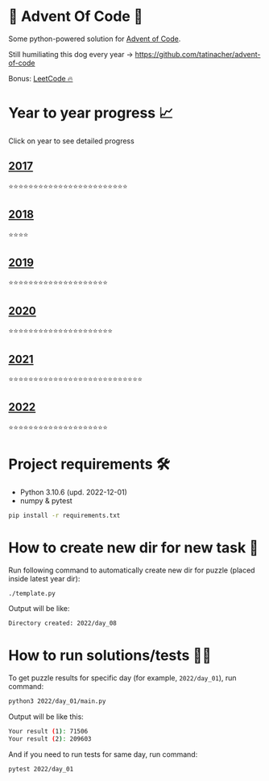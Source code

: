 # 🎄 Advent Of Code 🎄

Some python-powered solution for [Advent of Code](https://adventofcode.com/).

Still humiliating this dog every year -> https://github.com/tatinacher/advent-of-code

Bonus: [LeetCode 🔥](https://github.com/deniskrumko/advent-of-code/tree/master/_leetcode)

# Year to year progress 📈

Click on year to see detailed progress

## [2017](https://github.com/deniskrumko/advent-of-code/tree/master/2017)
⭐⭐⭐⭐⭐⭐⭐⭐⭐⭐⭐⭐⭐⭐⭐⭐⭐⭐⭐⭐⭐⭐⭐⭐
## [2018](https://github.com/deniskrumko/advent-of-code/tree/master/2018)
⭐⭐⭐⭐
## [2019](https://github.com/deniskrumko/advent-of-code/tree/master/2019)
⭐⭐⭐⭐⭐⭐⭐⭐⭐⭐⭐⭐⭐⭐⭐⭐⭐⭐⭐⭐
## [2020](https://github.com/deniskrumko/advent-of-code/tree/master/2020)
⭐⭐⭐⭐⭐⭐⭐⭐⭐⭐⭐⭐⭐⭐⭐⭐⭐⭐⭐⭐⭐
## [2021](https://github.com/deniskrumko/advent-of-code/tree/master/2021)
⭐⭐⭐⭐⭐⭐⭐⭐⭐⭐⭐⭐⭐⭐⭐⭐⭐⭐⭐⭐⭐⭐⭐⭐⭐⭐⭐
## [2022](https://github.com/deniskrumko/advent-of-code/tree/master/2022)
⭐⭐⭐⭐⭐⭐⭐⭐⭐⭐⭐⭐⭐⭐⭐⭐⭐⭐⭐⭐

# Project requirements 🛠️

* Python 3.10.6 (upd. 2022-12-01)
* numpy & pytest

```bash
pip install -r requirements.txt
```

# How to create new dir for new task 📂

Run following command to automatically create new dir for puzzle (placed inside latest year dir):
```bash
./template.py
```

Output will be like:
```bash
Directory created: 2022/day_08
```

# How to run solutions/tests 🏃‍♀️

To get puzzle results for specific day (for example, `2022/day_01`), run command:

```bash
python3 2022/day_01/main.py
```

Output will be like this:
```bash
Your result (1): 71506
Your result (2): 209603
```

And if you need to run tests for same day, run command:
```bash
pytest 2022/day_01
```
